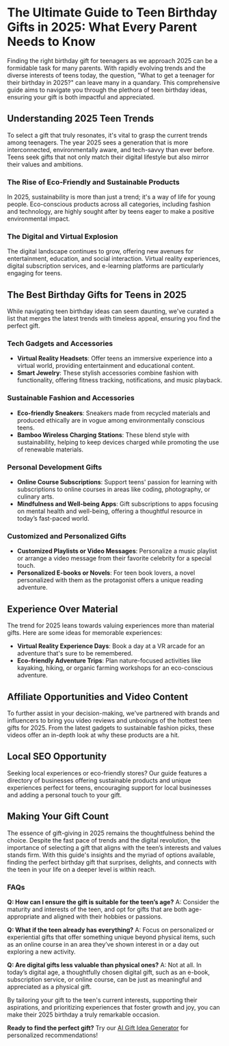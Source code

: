 # The Ultimate Guide to Teen Birthday Gifts in 2025: What Every Parent Needs to Know

Finding the right birthday gift for teenagers as we approach 2025 can be a formidable task for many parents. With rapidly evolving trends and the diverse interests of teens today, the question, "What to get a teenager for their birthday in 2025?" can leave many in a quandary. This comprehensive guide aims to navigate you through the plethora of teen birthday ideas, ensuring your gift is both impactful and appreciated.

## Understanding 2025 Teen Trends

To select a gift that truly resonates, it's vital to grasp the current trends among teenagers. The year 2025 sees a generation that is more interconnected, environmentally aware, and tech-savvy than ever before. Teens seek gifts that not only match their digital lifestyle but also mirror their values and ambitions.

### The Rise of Eco-Friendly and Sustainable Products

In 2025, sustainability is more than just a trend; it's a way of life for young people. Eco-conscious products across all categories, including fashion and technology, are highly sought after by teens eager to make a positive environmental impact.

### The Digital and Virtual Explosion

The digital landscape continues to grow, offering new avenues for entertainment, education, and social interaction. Virtual reality experiences, digital subscription services, and e-learning platforms are particularly engaging for teens.

## The Best Birthday Gifts for Teens in 2025

While navigating teen birthday ideas can seem daunting, we've curated a list that merges the latest trends with timeless appeal, ensuring you find the perfect gift.

### Tech Gadgets and Accessories

- **Virtual Reality Headsets**: Offer teens an immersive experience into a virtual world, providing entertainment and educational content.
- **Smart Jewelry**: These stylish accessories combine fashion with functionality, offering fitness tracking, notifications, and music playback.

### Sustainable Fashion and Accessories

- **Eco-friendly Sneakers**: Sneakers made from recycled materials and produced ethically are in vogue among environmentally conscious teens.
- **Bamboo Wireless Charging Stations**: These blend style with sustainability, helping to keep devices charged while promoting the use of renewable materials.

### Personal Development Gifts

- **Online Course Subscriptions**: Support teens' passion for learning with subscriptions to online courses in areas like coding, photography, or culinary arts.
- **Mindfulness and Well-being Apps**: Gift subscriptions to apps focusing on mental health and well-being, offering a thoughtful resource in today’s fast-paced world.

### Customized and Personalized Gifts

- **Customized Playlists or Video Messages**: Personalize a music playlist or arrange a video message from their favorite celebrity for a special touch.
- **Personalized E-books or Novels**: For teen book lovers, a novel personalized with them as the protagonist offers a unique reading adventure.

## Experience Over Material

The trend for 2025 leans towards valuing experiences more than material gifts. Here are some ideas for memorable experiences:

- **Virtual Reality Experience Days**: Book a day at a VR arcade for an adventure that's sure to be remembered.
- **Eco-friendly Adventure Trips**: Plan nature-focused activities like kayaking, hiking, or organic farming workshops for an eco-conscious adventure.

## Affiliate Opportunities and Video Content

To further assist in your decision-making, we've partnered with brands and influencers to bring you video reviews and unboxings of the hottest teen gifts for 2025. From the latest gadgets to sustainable fashion picks, these videos offer an in-depth look at why these products are a hit.

## Local SEO Opportunity

Seeking local experiences or eco-friendly stores? Our guide features a directory of businesses offering sustainable products and unique experiences perfect for teens, encouraging support for local businesses and adding a personal touch to your gift.

## Making Your Gift Count

The essence of gift-giving in 2025 remains the thoughtfulness behind the choice. Despite the fast pace of trends and the digital revolution, the importance of selecting a gift that aligns with the teen’s interests and values stands firm. With this guide's insights and the myriad of options available, finding the perfect birthday gift that surprises, delights, and connects with the teen in your life on a deeper level is within reach.

### FAQs

**Q: How can I ensure the gift is suitable for the teen’s age?**
A: Consider the maturity and interests of the teen, and opt for gifts that are both age-appropriate and aligned with their hobbies or passions.

**Q: What if the teen already has everything?**
A: Focus on personalized or experiential gifts that offer something unique beyond physical items, such as an online course in an area they’ve shown interest in or a day out exploring a new activity.

**Q: Are digital gifts less valuable than physical ones?**
A: Not at all. In today’s digital age, a thoughtfully chosen digital gift, such as an e-book, subscription service, or online course, can be just as meaningful and appreciated as a physical gift.

By tailoring your gift to the teen's current interests, supporting their aspirations, and prioritizing experiences that foster growth and joy, you can make their 2025 birthday a truly remarkable occasion.

**Ready to find the perfect gift?** Try our [AI Gift Idea Generator](https://bright-gift.com) for personalized recommendations!
